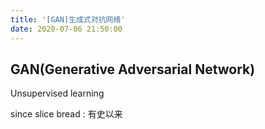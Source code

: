 ```yaml
---
title: '[GAN]生成式对抗网络'
date: 2020-07-06 21:50:00
---
```


## GAN(Generative Adversarial Network)

Unsupervised learning 

since slice bread : 有史以来

​	